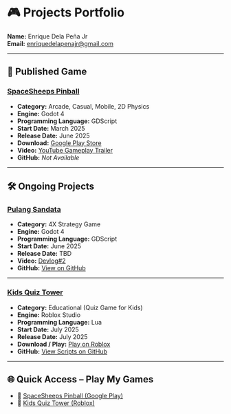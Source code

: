 # 🎮 Projects Portfolio  
**Name:** Enrique Dela Peña Jr  
**Email:** enriquedelapenajr@gmail.com  

---

## 🎯 Published Game

### **[SpaceSheeps Pinball](https://play.google.com/store/apps/details?id=com.galaxxigames.spacesheepspinball)**
- **Category:** Arcade, Casual, Mobile, 2D Physics  
- **Engine:** Godot 4  
- **Programming Language:** GDScript  
- **Start Date:** March 2025  
- **Release Date:** June 2025  
- **Download:** [Google Play Store](https://play.google.com/store/apps/details?id=com.galaxxigames.spacesheepspinball)  
- **Video:** [YouTube Gameplay Trailer](https://www.youtube.com/watch?v=IWa4SV9MkYw)  
- **GitHub:** *Not Available*  

---

## 🛠️ Ongoing Projects

### **[Pulang Sandata](https://github.com/trake25/PulangSandata)**
- **Category:** 4X Strategy Game  
- **Engine:** Godot 4  
- **Programming Language:** GDScript  
- **Start Date:** June 2025  
- **Release Date:** TBD  
- **Video:** [Devlog#2](https://www.youtube.com/watch?v=fkbuMNCN0vI)  
- **GitHub:** [View on GitHub](https://github.com/trake25/PulangSandata)  

---

### **[Kids Quiz Tower](https://www.roblox.com/share?code=59c5bf1a9025db4f90508e722dccd697&type=ExperienceDetails&stamp=1752751890757)**
- **Category:** Educational (Quiz Game for Kids)  
- **Engine:** Roblox Studio  
- **Programming Language:** Lua  
- **Start Date:** July 2025  
- **Release Date:** July 2025  
- **Download / Play:** [Play on Roblox](https://www.roblox.com/share?code=59c5bf1a9025db4f90508e722dccd697&type=ExperienceDetails&stamp=1752751890757)  
- **GitHub:** [View Scripts on GitHub](https://github.com/trake25/RobloxLuaKidsQuizTower)  

---

## 🌐 Quick Access – Play My Games
- 🔗 [SpaceSheeps Pinball (Google Play)](https://play.google.com/store/apps/details?id=com.galaxxigames.spacesheepspinball)  
- 🔗 [Kids Quiz Tower (Roblox)](https://www.roblox.com/share?code=59c5bf1a9025db4f90508e722dccd697&type=ExperienceDetails&stamp=1752751890757)
